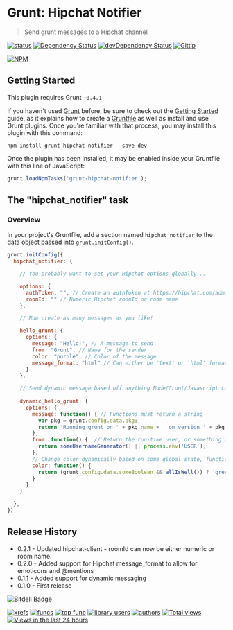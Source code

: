 # Grunt: Hipchat Notifier
> Send grunt messages to a Hipchat channel

[![status](https://sourcegraph.com/api/repos/github.com/logankoester/grunt-hipchat-notifier/badges/status.png)](https://sourcegraph.com/github.com/logankoester/grunt-hipchat-notifier)
[![Dependency Status](https://david-dm.org/logankoester/grunt-hipchat-notifier.png)](https://david-dm.org/logankoester/grunt-hipchat-notifier)
[![devDependency Status](https://david-dm.org/logankoester/grunt-hipchat-notifier/dev-status.png)](https://david-dm.org/logankoester/grunt-hipchat-notifier#info=devDependencies)
[![Gittip](http://img.shields.io/gittip/logankoester.png)](https://www.gittip.com/logankoester/)

[![NPM](https://nodei.co/npm/grunt-hipchat-notifier.png?downloads=true)](https://nodei.co/npm/grunt-hipchat-notifier/)

## Getting Started
This plugin requires Grunt `~0.4.1`

If you haven't used [Grunt](http://gruntjs.com/) before, be sure to check out the [Getting Started](http://gruntjs.com/getting-started) guide, as it explains how to create a [Gruntfile](http://gruntjs.com/sample-gruntfile) as well as install and use Grunt plugins. Once you're familiar with that process, you may install this plugin with this command:

```shell
npm install grunt-hipchat-notifier --save-dev
```

Once the plugin has been installed, it may be enabled inside your Gruntfile with this line of JavaScript:

```js
grunt.loadNpmTasks('grunt-hipchat-notifier');
```

## The "hipchat_notifier" task

### Overview
In your project's Gruntfile, add a section named `hipchat_notifier` to the data object passed into `grunt.initConfig()`.

```js
grunt.initConfig({
  hipchat_notifier: {

    // You probably want to set your Hipchat options globally...

    options: {
      authToken: "", // Create an authToken at https://hipchat.com/admin/api
      roomId: "" // Numeric Hipchat roomId or room name
    },

    // Now create as many messages as you like!

    hello_grunt: {
      options: {
        message: "Hello!", // A message to send
        from: "Grunt", // Name for the sender
        color: "purple", // Color of the message
        message_format: "html" // Can either be 'text' or 'html' format
      }
    },

    // Send dynamic message based off anything Node/Grunt/Javascript can do!
    
    dynamic_hello_grunt: {
      options: {
        message: function() { // Functions must return a string
          var pkg = grunt.config.data.pkg;
          return 'Running grunt on ' + pkg.name + ' on version ' + pkg.name;
        },
        from: function() {  // Return the run-time user, or something more creative.
          return someUsernameGenerator() || process.env['USER'];
        },
        // Change color dynamically based on some global state, function response, etc
        color: function() {
          return (grunt.config.data.someBoolean && allIsWell()) ? 'green' : 'red';
        }
      }
    }

  },
})
```

## Release History
* 0.2.1 - Updated hipchat-client - roomId can now be either numeric or room name.
* 0.2.0 - Added support for Hipchat message_format to allow for emoticons and @mentions
* 0.1.1 - Added support for dynamic messaging
* 0.1.0 - First release


[![Bitdeli Badge](https://d2weczhvl823v0.cloudfront.net/logankoester/grunt-hipchat-notifier/trend.png)](https://bitdeli.com/free "Bitdeli Badge")

[![xrefs](https://sourcegraph.com/api/repos/github.com/logankoester/grunt-hipchat-notifier/badges/xrefs.png)](https://sourcegraph.com/github.com/logankoester/grunt-hipchat-notifier)
[![funcs](https://sourcegraph.com/api/repos/github.com/logankoester/grunt-hipchat-notifier/badges/funcs.png)](https://sourcegraph.com/github.com/logankoester/grunt-hipchat-notifier)
[![top func](https://sourcegraph.com/api/repos/github.com/logankoester/grunt-hipchat-notifier/badges/top-func.png)](https://sourcegraph.com/github.com/logankoester/grunt-hipchat-notifier)
[![library users](https://sourcegraph.com/api/repos/github.com/logankoester/grunt-hipchat-notifier/badges/library-users.png)](https://sourcegraph.com/github.com/logankoester/grunt-hipchat-notifier)
[![authors](https://sourcegraph.com/api/repos/github.com/logankoester/grunt-hipchat-notifier/badges/authors.png)](https://sourcegraph.com/github.com/logankoester/grunt-hipchat-notifier)
[![Total views](https://sourcegraph.com/api/repos/github.com/logankoester/grunt-hipchat-notifier/counters/views.png)](https://sourcegraph.com/github.com/logankoester/grunt-hipchat-notifier)
[![Views in the last 24 hours](https://sourcegraph.com/api/repos/github.com/logankoester/grunt-hipchat-notifier/counters/views-24h.png)](https://sourcegraph.com/github.com/logankoester/grunt-hipchat-notifier)
